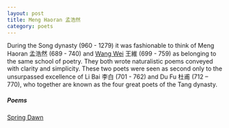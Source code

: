 ```yaml
---
layout: post
title: Meng Haoran 孟浩然
category: poets
---
```


During the Song dynasty (960 - 1279) it was fashionable to think of Meng Haoran 孟浩然 (689 - 740) and [Wang Wei](/poets/wang-wei.html) 王維 (699 - 759) as belonging to the same school of poetry. They both wrote naturalistic poems conveyed with clarity and simplicity. These two poets were seen as second only to the unsurpassed excellence of Li Bai 李白 (701 - 762) and Du Fu 杜甫 (712 – 770), who together are known as the four great poets of the Tang dynasty.

##### Poems

[Spring Dawn](/poetry/2023/01/31/meng-haoran-spring-dawn.html)